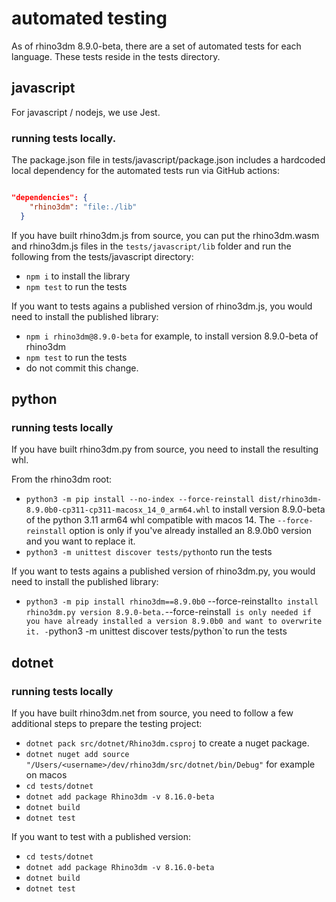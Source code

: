 # automated testing

As of rhino3dm 8.9.0-beta, there are a set of automated tests for each language. These tests reside in the tests directory.

## javascript

For javascript / nodejs, we use Jest.

### running tests locally. 

The package.json file in tests/javascript/package.json includes a hardcoded local dependency for the automated tests run via GitHub actions:

``` json

"dependencies": {
    "rhino3dm": "file:./lib"
  }

```

If you have built rhino3dm.js from source, you can put the rhino3dm.wasm and rhino3dm.js files in the `tests/javascript/lib` folder and run the following from the tests/javascript directory:

- `npm i` to install the library
- `npm test` to run the tests

If you want to tests agains a published version of rhino3dm.js, you would need to install the published library:

- `npm i rhino3dm@8.9.0-beta` for example, to install version 8.9.0-beta of rhino3dm
- `npm test` to run the tests
- do not commit this change.

## python

### running tests locally

If you have built rhino3dm.py from source, you need to install the resulting whl.

From the rhino3dm root:

- `python3 -m pip install --no-index --force-reinstall dist/rhino3dm-8.9.0b0-cp311-cp311-macosx_14_0_arm64.whl` to install version 8.9.0-beta of the python 3.11 arm64 whl compatible with macos 14. The `--force-reinstall` option is only if you've already installed an 8.9.0b0 version and you want to replace it.
- `python3 -m unittest discover tests/python`to run the tests

If you want to tests agains a published version of rhino3dm.py, you would need to install the published library:
- `python3 -m pip install rhino3dm==8.9.0b0` --force-reinstall` to install rhino3dm.py version 8.9.0-beta. `--force-reinstall` is only needed if you have already installed a version 8.9.0b0 and want to overwrite it.
-`python3 -m unittest discover tests/python`to run the tests

## dotnet

### running tests locally

If you have built rhino3dm.net from source, you need to follow a few additional steps to prepare the testing project:

- `dotnet pack src/dotnet/Rhino3dm.csproj` to create a nuget package.
- `dotnet nuget add source "/Users/<username>/dev/rhino3dm/src/dotnet/bin/Debug"` for example on macos
- `cd tests/dotnet`
- `dotnet add package Rhino3dm -v 8.16.0-beta`
- `dotnet build`
- `dotnet test`

If you want to test with a published version:

- `cd tests/dotnet`
- `dotnet add package Rhino3dm -v 8.16.0-beta`
- `dotnet build`
- `dotnet test`

